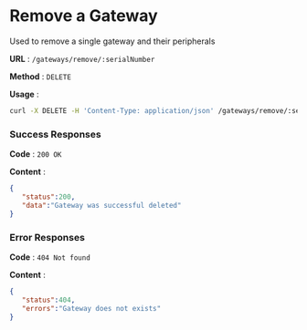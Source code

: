 # Remove a Gateway
Used to remove a single gateway and their peripherals

**URL** : `/gateways/remove/:serialNumber`

**Method** : `DELETE`

**Usage** : 
```bash
curl -X DELETE -H 'Content-Type: application/json' /gateways/remove/:serialNumber
```

### Success Responses

**Code** : `200 OK`

**Content** :
```json
{
   "status":200,
   "data":"Gateway was successful deleted"
}
```

### Error Responses

**Code** : `404 Not found`

**Content** :
```json
{
   "status":404,
   "errors":"Gateway does not exists"
}
```
